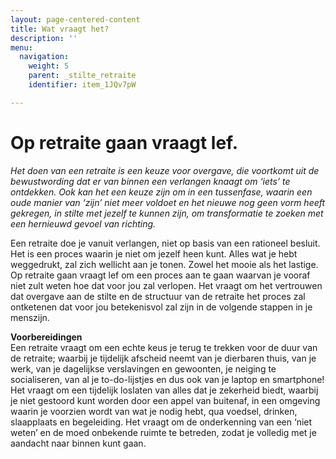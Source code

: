 ```yaml
---
layout: page-centered-content
title: Wat vraagt het?
description: ''
menu:
  navigation:
    weight: 5
    parent: _stilte_retraite
    identifier: item_1JQv7pW

---
```

# Op retraite gaan vraagt lef. 

_Het doen van een retraite is een keuze voor overgave, die voortkomt uit de bewustwording dat er van binnen een verlangen knaagt om ‘iets’ te ontdekken. Ook kan het een keuze zijn om in een tussenfase, waarin een oude manier van ‘zijn’ niet meer voldoet en het nieuwe nog geen vorm heeft gekregen, in stilte met jezelf te kunnen zijn, om transformatie te zoeken met een hernieuwd gevoel van richting._

Een retraite doe je vanuit verlangen, niet op basis van een rationeel besluit. Het is een proces waarin je niet om jezelf heen kunt. Alles wat je hebt weggedrukt, zal zich wellicht aan je tonen. Zowel het mooie als het lastige. Op retraite gaan vraagt lef om een proces aan te gaan waarvan je vooraf niet zult weten hoe dat voor jou zal verlopen. Het vraagt om het vertrouwen dat overgave aan de stilte en de structuur van de retraite het proces zal ontketenen dat voor jou betekenisvol zal zijn in de volgende stappen in je menszijn.

**Voorbereidingen**  
Een retraite vraagt om een echte keus je terug te trekken voor de duur van de retraite; waarbij je tijdelijk afscheid neemt van je dierbaren thuis, van je werk, van je dagelijkse verslavingen en gewoonten, je neiging te socialiseren, van al je to-do-lijstjes en dus ook van je laptop en smartphone! Het vraagt om een tijdelijk loslaten van alles dat je zekerheid biedt, waarbij je niet gestoord kunt worden door een appel van buitenaf, in een omgeving waarin je voorzien wordt van wat je nodig hebt, qua voedsel, drinken, slaapplaats en begeleiding. Het vraagt om de onderkenning van een ‘niet weten’ en de moed onbekende ruimte te betreden, zodat je volledig met je aandacht naar binnen kunt gaan.
